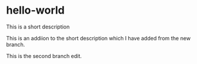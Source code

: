 # hello-world
This is a short description

This is an addiion to the short description which I have added from the new branch.

This is the second branch edit.
